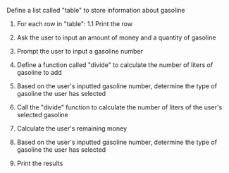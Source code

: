 Define a list called "table" to store information about gasoline

1. For each row in "table":
  1.1 Print the row

2. Ask the user to input an amount of money and a quantity of gasoline

3. Prompt the user to input a gasoline number

4. Define a function called "divide" to calculate the number of liters of gasoline to add

5. Based on the user's inputted gasoline number, determine the type of gasoline the user has selected

6. Call the "divide" function to calculate the number of liters of the user's selected gasoline

7. Calculate the user's remaining money

8. Based on the user's inputted gasoline number, determine the type of gasoline the user has selected

9. Print the results

